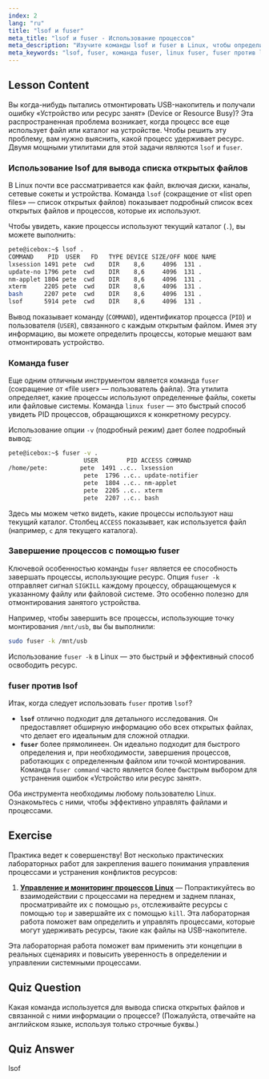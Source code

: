 ```yaml
---
index: 2
lang: "ru"
title: "lsof и fuser"
meta_title: "lsof и fuser - Использование процессов"
meta_description: "Изучите команды lsof и fuser в Linux, чтобы определить, какие процессы используют определенные файлы. Узнайте, как устранять ошибки «Устройство или ресурс занят», сравните fuser и lsof, а также используйте такие опции, как fuser -k, для эффективного управления открытыми файлами."
meta_keywords: "lsof, fuser, команда fuser, linux fuser, fuser против lsof, lsof против fuser, fuser -k linux, открытые файлы, управление процессами, занятое устройство, команды Linux"
---
```


## Lesson Content

Вы когда-нибудь пытались отмонтировать USB-накопитель и получали ошибку «Устройство или ресурс занят» (Device or Resource Busy)? Эта распространенная проблема возникает, когда процесс все еще использует файл или каталог на устройстве. Чтобы решить эту проблему, вам нужно выяснить, какой процесс удерживает ресурс. Двумя мощными утилитами для этой задачи являются `lsof` и `fuser`.

### Использование lsof для вывода списка открытых файлов

В Linux почти все рассматривается как файл, включая диски, каналы, сетевые сокеты и устройства. Команда `lsof` (сокращение от «list open files» — список открытых файлов) показывает подробный список всех открытых файлов и процессов, которые их используют.

Чтобы увидеть, какие процессы используют текущий каталог (`.`), вы можете выполнить:

```bash
pete@icebox:~$ lsof .
COMMAND    PID  USER   FD   TYPE DEVICE SIZE/OFF NODE NAME
lxsession 1491 pete  cwd    DIR    8,6     4096  131 .
update-no 1796 pete  cwd    DIR    8,6     4096  131 .
nm-applet 1804 pete  cwd    DIR    8,6     4096  131 .
xterm     2205 pete  cwd    DIR    8,6     4096  131 .
bash      2207 pete  cwd    DIR    8,6     4096  131 .
lsof      5914 pete  cwd    DIR    8,6     4096  131 .
```

Вывод показывает команду (`COMMAND`), идентификатор процесса (`PID`) и пользователя (`USER`), связанного с каждым открытым файлом. Имея эту информацию, вы можете определить процессы, которые мешают вам отмонтировать устройство.

### Команда fuser

Еще одним отличным инструментом является команда `fuser` (сокращение от «file user» — пользователь файла). Эта утилита определяет, какие процессы используют определенные файлы, сокеты или файловые системы. Команда `linux fuser` — это быстрый способ увидеть PID процессов, обращающихся к конкретному ресурсу.

Использование опции `-v` (подробный режим) дает более подробный вывод:

```bash
pete@icebox:~$ fuser -v .
                     USER        PID ACCESS COMMAND
/home/pete:         pete  1491 ..c.. lxsession
                     pete  1796 ..c.. update-notifier
                     pete  1804 ..c.. nm-applet
                     pete  2205 ..c.. xterm
                     pete  2207 ..c.. bash
```

Здесь мы можем четко видеть, какие процессы используют наш текущий каталог. Столбец `ACCESS` показывает, как используется файл (например, `c` для текущего каталога).

### Завершение процессов с помощью fuser

Ключевой особенностью команды `fuser` является ее способность завершать процессы, использующие ресурс. Опция `fuser -k` отправляет сигнал `SIGKILL` каждому процессу, обращающемуся к указанному файлу или файловой системе. Это особенно полезно для отмонтирования занятого устройства.

Например, чтобы завершить все процессы, использующие точку монтирования `/mnt/usb`, вы бы выполнили:

```bash
sudo fuser -k /mnt/usb
```

Использование `fuser -k` в Linux — это быстрый и эффективный способ освободить ресурс.

### fuser против lsof

Итак, когда следует использовать `fuser` против `lsof`?

- **`lsof`** отлично подходит для детального исследования. Он предоставляет обширную информацию обо всех открытых файлах, что делает его идеальным для сложной отладки.
- **`fuser`** более прямолинеен. Он идеально подходит для быстрого определения и, при необходимости, завершения процессов, работающих с определенным файлом или точкой монтирования. Команда `fuser command` часто является более быстрым выбором для устранения ошибок «Устройство или ресурс занят».

Оба инструмента необходимы любому пользователю Linux. Ознакомьтесь с ними, чтобы эффективно управлять файлами и процессами.

## Exercise

Практика ведет к совершенству! Вот несколько практических лабораторных работ для закрепления вашего понимания управления процессами и устранения конфликтов ресурсов:

1. **[Управление и мониторинг процессов Linux](https://labex.io/ru/labs/comptia-manage-and-monitor-linux-processes-590864)** — Попрактикуйтесь во взаимодействии с процессами на переднем и заднем планах, просматривайте их с помощью `ps`, отслеживайте ресурсы с помощью `top` и завершайте их с помощью `kill`. Эта лабораторная работа поможет вам определить и управлять процессами, которые могут удерживать ресурсы, такие как файлы на USB-накопителе.

Эта лабораторная работа поможет вам применить эти концепции в реальных сценариях и повысить уверенность в определении и управлении системными процессами.

## Quiz Question

Какая команда используется для вывода списка открытых файлов и связанной с ними информации о процессе? (Пожалуйста, отвечайте на английском языке, используя только строчные буквы.)

## Quiz Answer

lsof
